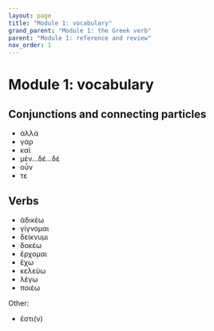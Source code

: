 ```yaml
---
layout: page
title: "Module 1: vocabulary"
grand_parent: "Module 1: the Greek verb"
parent: "Module 1: reference and review"
nav_order: 1
---
```


# Module 1: vocabulary


## Conjunctions and connecting particles

- ἀλλά
- γάρ
- καί
- μέν...δέ...δέ
- οὖν
- τε

## Verbs

- ἀδικέω
- γίγνομαι
- δείκνυμι
- δοκέω
- ἔρχομαι
- ἔχω
- κελεύω
- λέγω
- ποιέω




Other:

- ἔστι(ν) 

